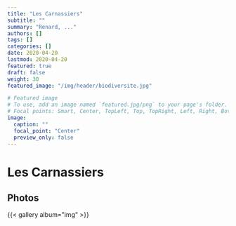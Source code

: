 ```yaml
---
title: "Les Carnassiers"
subtitle: ""
summary: "Renard, ..."
authors: []
tags: []
categories: []
date: 2020-04-20
lastmod: 2020-04-20
featured: true
draft: false
weight: 30
featured_image: "/img/header/biodiversite.jpg"

# Featured image
# To use, add an image named `featured.jpg/png` to your page's folder.
# Focal points: Smart, Center, TopLeft, Top, TopRight, Left, Right, BottomLeft, Bottom, BottomRight.
image:
  caption: ""
  focal_point: "Center"
  preview_only: false
---
```


# Les Carnassiers

## Photos

{{< gallery album="img" >}}

